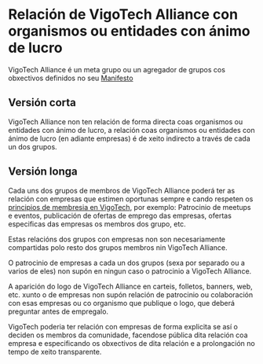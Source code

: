 # Relación de VigoTech Alliance con organismos ou entidades con ánimo de lucro

VigoTech Alliance é un meta grupo ou un agregador de grupos cos obxectivos definidos no seu [Manifesto](manifiesto.md)

## Versión corta

VigoTech Alliance non ten relación de forma directa coas organismos ou entidades con ánimo de lucro, a relación coas organismos ou entidades con ánimo de lucro (en adiante empresas) é de xeito indirecto a través de cada un dos grupos.

## Versión longa

Cada uns dos grupos de membros de VigoTech Alliance poderá ter as relación con empresas que estimen oportunas sempre e cando respeten os [principios de membresia en VigoTech](condicionsentrada.md), por exemplo: Patrocinio de meetups e eventos, publicación de ofertas de emprego das empresas, ofertas especificas das empresas os membros dos grupo, etc.

Estas relacións dos grupos con empresas non son necesariamente compartidas polo resto dos grupos membros nin VigoTech Alliance.

O patrocinio de empresas a cada un dos grupos (sexa por separado ou a varios de eles) non supón en ningun caso o patrocinio a VigoTech Alliance.

A aparición do logo de VigoTech Alliance en carteis, folletos, banners, web, etc. xunto o de empresas non supón relación de patrocinio ou colaboración con esas empresas ou co organismo que publique o logo, que deberá preguntar antes de empregalo.

VigoTech poderia ter relación con empresas de forma explicita se así o deciden os membros da comunidade, facendose pública dita relación coa empresa e especificando os obxectivos de dita relación e a prolongación no tempo de xeito transparente.
